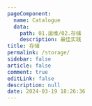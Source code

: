 ```yaml
---
pageComponent:
  name: Catalogue
  data:
    path: 01.运维/02.存储
    description: 最佳实践
title: 存储
permalink: /storage/
sidebar: false
article: false
comment: true
editLink: false
description: null
date: 2024-03-19 18:26:36
---
```

